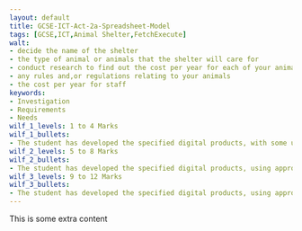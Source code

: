 ```yaml
---
layout: default
title: GCSE-ICT-Act-2a-Spreadsheet-Model
tags: [GCSE,ICT,Animal Shelter,FetchExecute]
walt:
- decide the name of the shelter
- the type of animal or animals that the shelter will care for
- conduct research to find out the cost per year for each of your animals for food, medical requirements e.g. vaccinations, other requirements e.g. bedding
- any rules and,or regulations relating to your animals
- the cost per year for staff
keywords:
- Investigation
- Requirements
- Needs
wilf_1_levels: 1 to 4 Marks
wilf_1_bullets: 
- The student has developed the specified digital products, with some use of appropriate content. They have carried out a limited review of their work but with few modifications
wilf_2_levels: 5 to 8 Marks
wilf_2_bullets:
- The student has developed the specified digital products, using appropriate content and features. They have reviewed their work and made modifications some of which are effective
wilf_3_levels: 9 to 12 Marks
wilf_3_bullets:
- The student has developed the specified digital products, using appropriate content and features effectively. They have reviewed and modified their work throughout its development, using feedback from others to improve the outcomes
---
```

This is some extra content
